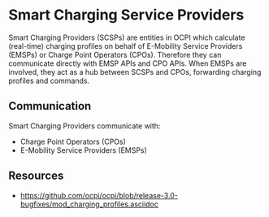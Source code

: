 # Smart Charging Service Providers

Smart Charging Providers (SCSPs) are entities in OCPI which calculate (real-time) charging profiles on behalf
of E-Mobility Service Providers (EMSPs) or Charge Point Operators (CPOs). Therefore they can communicate
directly with EMSP APIs and CPO APIs. When EMSPs are involved, they act as a hub between SCSPs and CPOs,
forwarding charging profiles and commands.


## Communication

Smart Charging Providers communicate with:

- Charge Point Operators (CPOs)
- E-Mobility Service Providers (EMSPs)


## Resources

- https://github.com/ocpi/ocpi/blob/release-3.0-bugfixes/mod_charging_profiles.asciidoc

